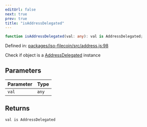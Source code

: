 ```yaml
---
editUrl: false
next: true
prev: true
title: "isAddressDelegated"
---
```


```ts
function isAddressDelegated(val: any): val is AddressDelegated;
```

Defined in: [packages/iso-filecoin/src/address.js:98](https://github.com/hugomrdias/filecoin/blob/main/packages/iso-filecoin/src/address.js#L98)

Check if object is a [AddressDelegated](/api/iso-filecoin/address/classes/addressdelegated/) instance

## Parameters

| Parameter | Type |
| ------ | ------ |
| `val` | `any` |

## Returns

`val is AddressDelegated`
